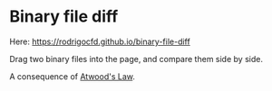 # Binary file diff

Here: https://rodrigocfd.github.io/binary-file-diff

Drag two binary files into the page, and compare them side by side.

A consequence of [Atwood's Law](https://blog.codinghorror.com/the-principle-of-least-power/).